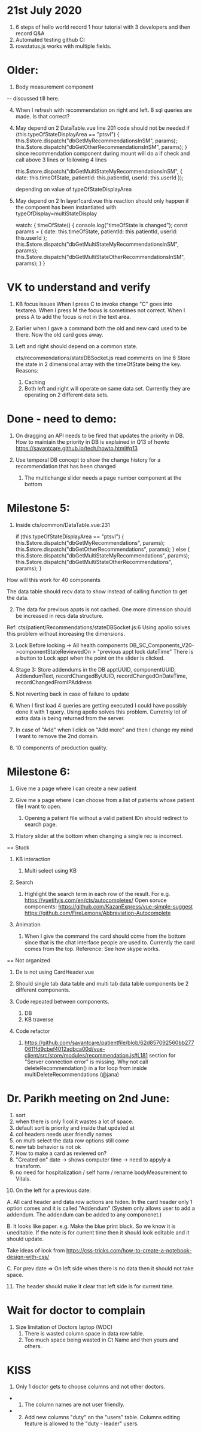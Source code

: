 # 21st July 2020

1. 6 steps of hello world record 1 hour tutorial with 3 developers and then record Q&A
2. Automated testing github CI
3. rowstatus.js works with multiple fields.

# Older:

1. Body measurement component

-- discussed till here.

4. When I refresh with recommendation on right and left. 8 sql queries are made. Is that correct?

4) May depend on 2
   DataTable.vue line 201 code should not be needed
   if (this.typeOfStateDisplayArea == "ptsvl") {
   this.$store.dispatch("dbGetMyRecommendationsInSM", params);
      this.$store.dispatch("dbGetOtherRecommendationsInSM", params);
   }
   since recommendation component during mount will do a if check and call above 3 lines or following 4 lines

   this.\$store.dispatch("dbGetMultiStateMyRecommendationsInSM", {
   date: this.timeOfState,
   patientId: this.patientId,
   userId: this.userId
   });

   depending on value of typeOfStateDisplayArea

5) May depend on 2
   In layer1card.vue this reaction should only happen if the compoent has been instantiated with typeOfDisplay=multiStateDisplay

   watch: {
   timeOfState() {
   console.log("timeOfState is changed");
   const params = {
   date: this.timeOfState,
   patientId: this.patientId,
   userId: this.userId
   };
   this.$store.dispatch("dbGetMultiStateMyRecommendationsInSM", params);
         this.$store.dispatch("dbGetMultiStateOtherRecommendationsInSM", params);
   }
   }

# VK to understand and verify

1. KB focus issues
   When I press C to invoke change "C" goes into textarea.
   When I press M the focus is sometimes not correct.
   When I press A to add the focus is not in the text area.

2. Earlier when I gave a command both the old and new card used to be there. Now the old card goes away.

3. Left and right should depend on a common state.

   cts/recommendations/stateDBSocket.js read comments on line 6
   Store the state in 2 dimensional array with the timeOfState being the key. Reasons:

   1. Caching
   2. Both left and right will operate on same data set. Currently they are operating on 2 different data sets.

# Done - need to demo:

1. On dragging an API needs to be fired that updates the priority in DB. How to maintain the priority in DB is explained in Q13 of howto https://savantcare.github.io/tech/howto.html#q13

2. Use temporal DB concept to show the change history for a recommendation that has been changed
   1. The multichange slider needs a page number component at the bottom

# Milestone 5:

1. Inside cts/common/DataTable.vue:231

   if (this.typeOfStateDisplayArea == "ptsvl") {
   this.$store.dispatch("dbGetMyRecommendations", params);
      this.$store.dispatch("dbGetOtherRecommendations", params);
   } else {
   this.$store.dispatch("dbGetMultiStateMyRecommendations", params);
      this.$store.dispatch("dbGetMultiStateOtherRecommendations", params);
   }

How will this work for 40 components

The data table should recv data to show instead of calling function to get the data.

2. The data for previous appts is not cached. One more dimension should be increased in recs data structure.

Ref: cts/patient/Recommendations/stateDBSocket.js:6 Using apollo solves this problem without increasing the dimensions.

3. Lock
   Before locking -> All health components DB_SC_Components_V20->componentStateReviewedOn > "previous appt lock dateTime"
   There is a button to Lock appt when the point on the slider is clicked.

4. Stage 3: Store addendums in the DB
   apptUUID, componentUUID, AddendumText, recordChangedByUUID, recordChangedOnDateTime, recordChangedFromIPAddress

5. Not reverting back in case of failure to update

6. When I first load 4 queries are getting executed I could have possibly done it with 1 query. Using apollo solves this problem. Curretnly lot of extra data is being returned from the server.

7. In case of "Add" when I click on "Add more" and then I change my mind I want to remove the 2nd domain.

8. 10 components of production quality.

# Milestone 6:

1. Give me a page where I can create a new patient

2. Give me a page where I can choose from a list of patients whose patient file I want to open.

   1. Opening a patient file without a valid patient IDn should redirect to search page.

3. History slider at the bottom when changing a single rec is incorrect.

== Stuck

1. KB interaction

   1. Multi select using KB

2. Search

   1. Highlight the search term in each row of the result. For e.g. https://vuetifyjs.com/en/cts/autocompletes/
      Open soruce components: <vue-simple-suggest> https://github.com/KazanExpress/vue-simple-suggest
      https://github.com/FireLemons/Abbreviation-Autocomplete

3. Animation
   1. When I give the command the card should come from the bottom since that is the chat interface people are used to. Currently the card comes from the top. Reference: See how skype works.

== Not organized

1. Dx is not using CardHeader.vue

2. Should single tab data table and multi tab data table components be 2 different components.

3. Code repeated between components.

   1. DB
   2. KB traverse

4. Code refactor

   1. https://github.com/savantcare/patientfile/blob/62d857092560bb2770611fd9cbef4012adbca00d/vue-client/src/store/modules/recommendation.js#L181 section for "Server connection error" is missing. Why not call deleteRecommendation() in a for loop from inside multiDeleteRecommendations (@jana)

# Dr. Parikh meeting on 2nd June:

1. sort
2. when there is only 1 col it wastes a lot of space.
3. default sort is priority and inside that updated at
4. col headers needs user friendly names
5. on multi select the data row options still come
6. new tab behavior is not ok
7. How to make a card as reviewed on?
8. "Created on" date -> shows computer time -> need to appyly a transform.
9. no need for hospitalization / self harm / rename bodyMeasurement to Vitals.

10) On the left for a previous date:

A. All card header and data row actions are hiden. In the card header only 1 option comes and it is called "Addendum"
(System only allows user to add a addendum. The addendum can be added to any componenet.)

B. It looks like paper.
e.g. Make the blue print black. So we know it is uneditable. If the note is for current time then it should look editable and it should update.

Take ideas of look from https://css-tricks.com/how-to-create-a-notebook-design-with-css/

C. For prev date => On left side when there is no data then it should not take space.

11. The header should make it clear that left side is for current time.

# Wait for doctor to complain

1. Size limitation of Doctors laptop (WDC)
   1. There is wasted column space in data row table.
   2. Too much space being wasted in Ct Name and then yours and others.

# KISS

1. Only 1 doctor gets to choose columns and not other doctors.

- 1. The column names are not user friendly.
- 2. Add new columns "duty" on the "users" table. Columns editing feature is allowed to the "duty - leader" users.
